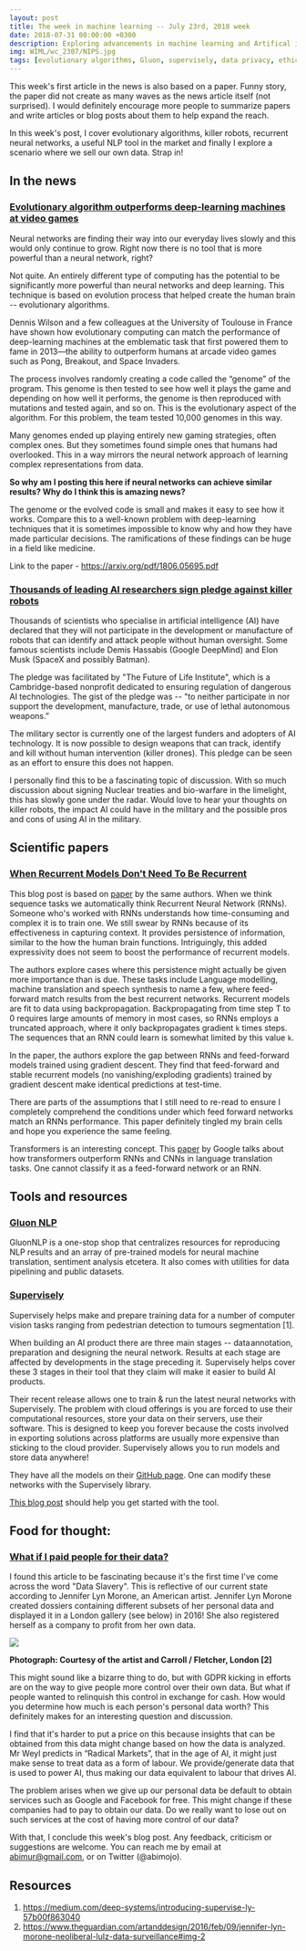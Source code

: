 ```yaml
---
layout: post
title: The week in machine learning -- July 23rd, 2018 week
date: 2018-07-31 00:00:00 +0300
description: Exploring advancements in machine learning and Artifical intelligence
img: WIML/wc_2307/NIPS.jpg
tags: [evolutionary algorithms, Gluon, supervisely, data privacy, ethics]
---
```


This week's first article in the news is also based on a paper. Funny story, the paper did not create as many waves as the news article itself (not surprised). I would definitely encourage more people to summarize papers and write articles or blog posts about them to help expand the reach.

In this week's post, I cover evolutionary algorithms, killer robots, recurrent neural networks, a useful NLP tool in the market and finally I explore a scenario where we sell our own data. Strap in!

## In the news

### [Evolutionary algorithm outperforms deep-learning machines at video games](https://www-technologyreview-com.cdn.ampproject.org/c/s/www.technologyreview.com/s/611568/evolutionary-algorithm-outperforms-deep-learning-machines-at-video-games/amp/)

Neural networks are finding their way into our everyday lives slowly and this would only continue to grow. Right now there is no tool that is more powerful than a neural network, right?

Not quite. An entirely different type of computing has the potential to be significantly more powerful than neural networks and deep learning. This technique is based on evolution process that helped create the human brain -- evolutionary algorithms.

Dennis Wilson and a few colleagues at the University of Toulouse in France have shown how evolutionary computing can match the performance of deep-learning machines at the emblematic task that first powered them to fame in 2013—the ability to outperform humans at arcade video games such as Pong, Breakout, and Space Invaders.

The process involves randomly creating a code called the “genome” of the program. This genome is then tested to see how well it plays the game and depending on how well it performs, the genome is then reproduced with mutations and tested again, and so on. This is the evolutionary aspect of the algorithm. For this problem, the team tested 10,000 genomes in this way.

Many genomes ended up playing entirely new gaming strategies, often complex ones. But they sometimes found simple ones that humans had overlooked. This in a way mirrors the neural network approach of learning complex representations from data.

**So why am I posting this here if neural networks can achieve similar results? Why do I think this is amazing news?**

The genome or the evolved code is small and makes it easy to see how it works. Compare this to a well-known problem with deep-learning techniques that it is sometimes impossible to know why and how they have made particular decisions. The ramifications of these findings can be huge in a field like medicine.

Link to the paper - https://arxiv.org/pdf/1806.05695.pdf

### [Thousands of leading AI researchers sign pledge against killer robots](https://www.theguardian.com/science/2018/jul/18/thousands-of-scientists-pledge-not-to-help-build-killer-ai-robots)

Thousands of scientists who specialise in artificial intelligence (AI) have declared that they will not participate in the development or manufacture of robots that can identify and attack people without human oversight. Some famous scientists include Demis Hassabis (Google DeepMind) and Elon Musk (SpaceX and possibly Batman).

The pledge was facilitated by "The Future of Life Institute", which is a Cambridge-based nonprofit dedicated to ensuring regulation of dangerous AI technologies. The gist of the pledge was -- "to neither participate in nor support the development, manufacture, trade, or use of lethal autonomous weapons.”  

The military sector is currently one of the largest funders and adopters of AI technology. It is now possible to design weapons that can track, identify and kill without human intervention (killer drones). This pledge can be seen as an effort to ensure this does not happen.

I personally find this to be a fascinating topic of discussion. With so much discussion about signing Nuclear treaties and bio-warfare in the limelight, this has slowly gone under the radar. Would love to hear your thoughts on killer robots, the impact AI could have in the military and the possible pros and cons of using AI in the military.

## Scientific papers

### [When Recurrent Models Don’t Need To Be Recurrent](http://www.offconvex.org/2018/07/27/approximating-recurrent/)

This blog post is based on [paper](http://www.offconvex.org/2018/07/27/approximating-recurrent/) by the same authors. When we think sequence tasks we automatically think Recurrent Neural Network (RNNs). Someone who's worked with RNNs understands how time-consuming and complex it is to train one. We still swear by RNNs because of its effectiveness in capturing context. It provides persistence of information, similar to the how the human brain functions. Intriguingly, this added expressivity does not seem to boost the performance of recurrent models.

The authors explore cases where this persistence might actually be given more importance than is due. These tasks include Language modelling, machine translation and speech synthesis to name a few, where feed-forward match results from the best recurrent networks. Recurrent models are fit to data using backpropagation. Backpropagating from time step T to 0 requires large amounts of memory in most cases, so RNNs employs a truncated approach, where it only backpropagates gradient `k` times steps. The sequences that an RNN could learn is somewhat limited by this value `k`.

In the paper, the authors explore the gap between RNNs and feed-forward models trained using gradient descent. They find that feed-forward and stable recurrent models (no vanishing/exploding gradients) trained by gradient descent make identical predictions at test-time.

There are parts of the assumptions that I still need to re-read to ensure I completely comprehend the conditions under which feed forward networks match an RNNs performance. This paper definitely tingled my brain cells and hope you experience the same feeling.

Transformers is an interesting concept. This [paper](https://ai.googleblog.com/2017/08/transformer-novel-neural-network.html) by Google talks about how transformers outperform RNNs and CNNs in language translation tasks. One cannot classify it as a feed-forward network or an RNN.

## Tools and resources

### [Gluon NLP](https://github.com/dmlc/gluon-nlp)

GluonNLP is a one-stop shop that centralizes resources for reproducing NLP results and an array of pre-trained models for neural machine translation, sentiment analysis etcetera. It also comes with utilities for data pipelining and public datasets.

### [Supervisely](https://supervise.ly/)

Supervisely helps make and prepare training data for a number of computer vision tasks ranging from pedestrian detection to tumours segmentation [1].

When building an AI product there are three main stages -- data annotation, preparation and designing the neural network. Results at each stage are affected by developments in the stage preceding it. Supervisely helps cover these 3 stages in their tool that they claim will make it easier to build AI products.

Their recent release allows one to train & run the latest neural networks with Supervisely. The problem with cloud offerings is you are forced to use their computational resources, store your data on their servers, use their software. This is designed to keep you forever because the costs involved in exporting solutions across platforms are usually more expensive than sticking to the cloud provider. Supervisely allows you to run models and store data anywhere!

They have all the models on their [GitHub page](https://github.com/supervisely/supervisely). One can modify these networks with the Supervisely library.

[This blog post](https://hackernoon.com/supervisely-goes-beyond-annotation-latest-deep-learning-models-out-of-the-box-144bc372d6f6) should help you get started with the tool.

## Food for thought:

### [What if I paid people for their data?](https://www.economist.com/the-world-if/2018/07/07/what-if-people-were-paid-for-their-data)

I found this article to be fascinating because it's the first time I've come across the word "Data Slavery". This is reflective of our current state according to Jennifer Lyn Morone, an American artist. Jennifer Lyn Morone created dossiers containing different subsets of her personal data and displayed it in a London gallery (see below) in 2016! She also registered herself as a company to profit from her own data.

![]({{site.baseurl}}/assets/img/WIML/wc_2307/artist_personal.jpg)

**Photograph: Courtesy of the artist and Carroll / Fletcher, London [2]**

This might sound like a bizarre thing to do, but with GDPR kicking in efforts are on the way to give people more control over their own data. But what if people wanted to relinquish this control in exchange for cash. How would you determine how much is each person's personal data worth? This definitely makes for an interesting question and discussion.

I find that it's harder to put a price on this because insights that can be obtained from this data might change based on how the data is analyzed. Mr Weyl predicts in “Radical Markets”, that in the age of AI, it might just make sense to treat data as a form of labour. We provide/generate data that is used to power AI, thus making our data equivalent to labour that drives AI.

The problem arises when we give up our personal data be default to obtain services such as Google and Facebook for free. This might change if these companies had to pay to obtain our data. Do we really want to lose out on such services at the cost of having more control of our data?

With that, I conclude this week's blog post. Any feedback, criticism or suggestions are welcome. You can reach me by email at abimur@gmail.com, or on Twitter (@abimojo).

## Resources

1. https://medium.com/deep-systems/introducing-supervise-ly-57b00f863040
2. https://www.theguardian.com/artanddesign/2016/feb/09/jennifer-lyn-morone-neoliberal-lulz-data-surveillance#img-2
